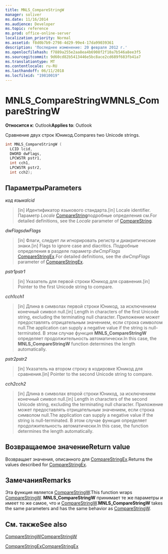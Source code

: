 ```yaml
---
title: MNLS_CompareStringW
manager: soliver
ms.date: 11/16/2014
ms.audience: Developer
ms.topic: reference
ms.prod: office-online-server
localization_priority: Normal
ms.assetid: f8d0b7b9-2798-4d29-99e4-17da99039361
description: 'Последнее изменение: 20 февраля 2012 г.'
ms.openlocfilehash: f7889a255e2aa8ea4b6908f2f10a7b546a8ee3f5
ms.sourcegitcommit: 9d60cd82b5413446e5bc8ace2cd689f683fb41a7
ms.translationtype: MT
ms.contentlocale: ru-RU
ms.lasthandoff: 06/11/2018
ms.locfileid: "19810019"
---
```

# <a name="mnlscomparestringw"></a><span data-ttu-id="a7b03-103">MNLS_CompareStringW</span><span class="sxs-lookup"><span data-stu-id="a7b03-103">MNLS_CompareStringW</span></span>

  
  
<span data-ttu-id="a7b03-104">**Относится к**: Outlook</span><span class="sxs-lookup"><span data-stu-id="a7b03-104">**Applies to**: Outlook</span></span> 
  
<span data-ttu-id="a7b03-105">Сравнение двух строк Юникод.</span><span class="sxs-lookup"><span data-stu-id="a7b03-105">Compares two Unicode strings.</span></span>
  
```cpp
int MNLS_CompareStringW (
  LCID lcid,
  DWORD dwFlags,
  LPCWSTR pstr1,
  int cch1,
  LPCWSTR pstr2,
  int cch2);
```

## <a name="parameters"></a><span data-ttu-id="a7b03-106">Параметры</span><span class="sxs-lookup"><span data-stu-id="a7b03-106">Parameters</span></span>

 <span data-ttu-id="a7b03-107">_код языка_</span><span class="sxs-lookup"><span data-stu-id="a7b03-107">_lcid_</span></span>
  
> <span data-ttu-id="a7b03-108">[in] Идентификатор языкового стандарта.</span><span class="sxs-lookup"><span data-stu-id="a7b03-108">[in] Locale identifier.</span></span> <span data-ttu-id="a7b03-109">Параметр _Locale_ [CompareString](http://msdn.microsoft.com/en-us/library/dd317759%28VS.85%29.aspx)подробные определения см.</span><span class="sxs-lookup"><span data-stu-id="a7b03-109">For detailed definitions, see the  _Locale_ parameter of [CompareString](http://msdn.microsoft.com/en-us/library/dd317759%28VS.85%29.aspx).</span></span>
    
 <span data-ttu-id="a7b03-110">_dwFlags_</span><span class="sxs-lookup"><span data-stu-id="a7b03-110">_dwFlags_</span></span>
  
> <span data-ttu-id="a7b03-111">[in] Флаги, следует ли игнорировать регистр и диакритические знаки.</span><span class="sxs-lookup"><span data-stu-id="a7b03-111">[in] Flags to ignore case and diacritics.</span></span> <span data-ttu-id="a7b03-112">Подробные определения в разделе параметр _dwCmpFlags_ [CompareStringEx](http://msdn.microsoft.com/en-us/library/dd317761%28VS.85%29.aspx).</span><span class="sxs-lookup"><span data-stu-id="a7b03-112">For detailed definitions, see the  _dwCmpFlags_ parameter of [CompareStringEx](http://msdn.microsoft.com/en-us/library/dd317761%28VS.85%29.aspx).</span></span>
    
 <span data-ttu-id="a7b03-113">_pstr1_</span><span class="sxs-lookup"><span data-stu-id="a7b03-113">_pstr1_</span></span>
  
> <span data-ttu-id="a7b03-114">[in] Указатель для первой строки Юникод для сравнения.</span><span class="sxs-lookup"><span data-stu-id="a7b03-114">[in] Pointer to the first Unicode string to compare.</span></span>
    
 <span data-ttu-id="a7b03-115">_cch1_</span><span class="sxs-lookup"><span data-stu-id="a7b03-115">_cch1_</span></span>
  
> <span data-ttu-id="a7b03-116">[in] Длина в символах первой строки Юникод, за исключением конечный символ null.</span><span class="sxs-lookup"><span data-stu-id="a7b03-116">[in] Length in characters of the first Unicode string, excluding the terminating null character.</span></span> <span data-ttu-id="a7b03-117">Приложение может предоставлять отрицательным значением, если строка символом null.</span><span class="sxs-lookup"><span data-stu-id="a7b03-117">The application can supply a negative value if the string is null-terminated.</span></span> <span data-ttu-id="a7b03-118">В этом случае функция **MNLS_CompareStringW** определяет продолжительность автоматически.</span><span class="sxs-lookup"><span data-stu-id="a7b03-118">In this case, the **MNLS_CompareStringW** function determines the length automatically.</span></span> 
    
 <span data-ttu-id="a7b03-119">_pstr2_</span><span class="sxs-lookup"><span data-stu-id="a7b03-119">_pstr2_</span></span>
  
> <span data-ttu-id="a7b03-120">[in] Указатель на втором строку в кодировке Юникод для сравнения.</span><span class="sxs-lookup"><span data-stu-id="a7b03-120">[in] Pointer to the second Unicode string to compare.</span></span>
    
 <span data-ttu-id="a7b03-121">_cch2_</span><span class="sxs-lookup"><span data-stu-id="a7b03-121">_cch2_</span></span>
  
> <span data-ttu-id="a7b03-122">[in] Длина в символах второй строки Юникод, за исключением конечный символ null.</span><span class="sxs-lookup"><span data-stu-id="a7b03-122">[in] Length in characters of the second Unicode string, excluding the terminating null character.</span></span> <span data-ttu-id="a7b03-123">Приложение может предоставлять отрицательным значением, если строка символом null.</span><span class="sxs-lookup"><span data-stu-id="a7b03-123">The application can supply a negative value if the string is null-terminated.</span></span> <span data-ttu-id="a7b03-124">В этом случае функция определяет продолжительность автоматически.</span><span class="sxs-lookup"><span data-stu-id="a7b03-124">In this case, the function determines the length automatically.</span></span>
    
## <a name="return-value"></a><span data-ttu-id="a7b03-125">Возвращаемое значение</span><span class="sxs-lookup"><span data-stu-id="5">Return value</span></span>

<span data-ttu-id="a7b03-126">Возвращает значения, описанного для [CompareStringEx](http://msdn.microsoft.com/en-us/library/dd317761%28VS.85%29.aspx).</span><span class="sxs-lookup"><span data-stu-id="a7b03-126">Returns the values described for [CompareStringEx](http://msdn.microsoft.com/en-us/library/dd317761%28VS.85%29.aspx).</span></span>
  
## <a name="remarks"></a><span data-ttu-id="a7b03-127">Замечания</span><span class="sxs-lookup"><span data-stu-id="a7b03-127">Remarks</span></span>

<span data-ttu-id="a7b03-128">Эта функция является [CompareStringW](http://msdn.microsoft.com/en-us/library/dd317759%28VS.85%29.aspx).</span><span class="sxs-lookup"><span data-stu-id="a7b03-128">This function wraps [CompareStringW](http://msdn.microsoft.com/en-us/library/dd317759%28VS.85%29.aspx).</span></span> <span data-ttu-id="a7b03-129">**MNLS_CompareStringW** принимает те же параметры и имеет то же самое, что и [CompareStringW](http://msdn.microsoft.com/en-us/library/dd317759%28VS.85%29.aspx).</span><span class="sxs-lookup"><span data-stu-id="a7b03-129">**MNLS_CompareStringW** takes the same parameters and has the same behavior as [CompareStringW](http://msdn.microsoft.com/en-us/library/dd317759%28VS.85%29.aspx).</span></span>
  
## <a name="see-also"></a><span data-ttu-id="a7b03-130">См. также</span><span class="sxs-lookup"><span data-stu-id="a7b03-130">See also</span></span>



[<span data-ttu-id="a7b03-131">CompareStringW</span><span class="sxs-lookup"><span data-stu-id="a7b03-131">CompareStringW</span></span>](http://msdn.microsoft.com/en-us/library/dd317759%28VS.85%29.aspx)
  
[<span data-ttu-id="a7b03-132">CompareStringEx</span><span class="sxs-lookup"><span data-stu-id="a7b03-132">CompareStringEx</span></span>](http://msdn.microsoft.com/en-us/library/dd317761%28VS.85%29.aspx)


